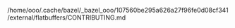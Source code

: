/home/ooo/.cache/bazel/_bazel_ooo/107560be295a626a27f96fe0d08cf341/external/flatbuffers/CONTRIBUTING.md